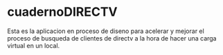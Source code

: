 # cuadernoDIRECTV

Esta es la aplicacion en proceso de diseno para acelerar y mejorar el proceso de busqueda de clientes de directv a la hora de hacer una carga virtual en un local.
